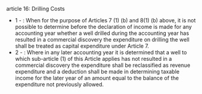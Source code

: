 article 16: Drilling Costs 

<ul>
			<li>1 - : When for the purpose of Articles 7 (1) (b) and 8(1) (b) above, it is not possible to determine before the declaration of income is made for any accounting year whether a well drilled during the accounting year has resulted in a commercial discovery the expenditure on drilling the well shall be treated as capital expenditure under Article 7. <ul>
			</ul></li>			<li>2 - : Where in any later accounting year it is determined that a well to which sub-article (1) of this Article applies has not resulted in a commercial discovery the expenditure shall be reclassified as revenue expenditure and a deduction shall be made in determining taxable income for the later year of an amount equal to the balance of the expenditure not previously allowed. <ul>
			</ul></li></ul>